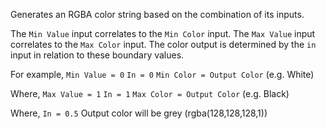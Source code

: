 
[comment]: # (UtilsCanvasModule)
Generates an RGBA color string based on the combination of its inputs. 

The `Min Value` input correlates to the `Min Color` input. The `Max Value` input correlates to the `Max Color` input. The color output is determined by the `in` input in relation to these boundary values.

For example, 
`Min Value = 0`
`In = 0`
`Min Color = Output Color` (e.g. White)

Where,
`Max Value = 1`
`In = 1`
`Max Color = Output Color` (e.g. Black)
 
Where, 
`In = 0.5`
Output color will be grey (rgba(128,128,128,1))